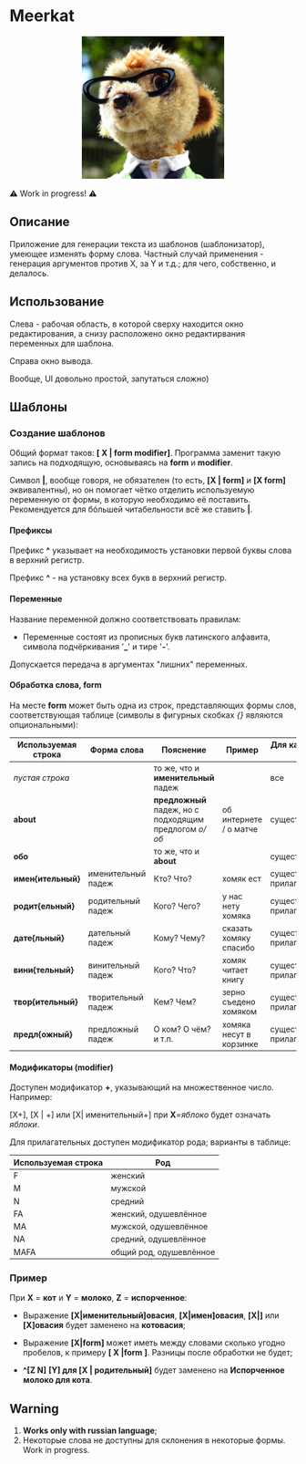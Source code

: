 # Meerkat

<center>
    <img src="meerkat.jpg" alt="alt text" width="250">
</center>

⚠️ Work in progress! ⚠️

## Описание

Приложение для генерации текста из шаблонов (шаблонизатор), умеющее изменять форму слова. Частный случай применения - генерация аргументов против X, за Y и т.д.; для чего, собственно, и делалось.

## Использование

Слева - рабочая область, в которой сверху находится окно редактирования, а снизу расположено окно редактирвания переменных для шаблона.

Справа окно вывода.

Вообще, UI довольно простой, запутаться сложно)

## Шаблоны

### Создание шаблонов

Общий формат таков: **[ X | form modifier]**. Программа заменит такую запись на подходящую, основываясь на **form** и **modifier**.

Символ **|**, вообще говоря, не обязателен (то есть, **[X | form]** и **[X form]** эквивалентны), но он помогает чётко отделить используемую переменную от формы, в которую необходимо её поставить. Рекомендуется для бóльшей читабельности всё же ставить **|**.

#### **Префиксы**

Префикс **^** указывает на необходимость установки первой буквы слова в верхний регистр.

Префикс **^** - на установку всех букв в верхний регистр.

#### **Переменные**

Название переменной должно соответствовать правилам:

*  Переменные состоят из прописных букв латинского алфавита, символа подчёркивания '**_**' и тире '**-**'.

Допускается передача в аргументах "лишних" переменных.

#### **Обработка слова**, **form**

На месте **form** может быть одна из строк, представляющих формы слов, соответствующая таблице (символы в фигурных скобках *{}* являются опциональными):

Используемая строка | Форма слова | Пояснение | Пример | Для каких частей речи 
------------------- | ----------- | --------- | ------ | ---------------------
*пустая строка* |  | то же, что и **именительный** падеж | | все
**about** |  | **предложный** падеж, но с подходящим предлогом *о/об* | об интернете / о матче | существительные
**обо** |  | то же, что и **about** | | существительные
**имен{ительный}** | именительный падеж | Кто? Что? | хомяк ест | существительные, прилагательные
**родит{ельный}** | родительный падеж | Кого? Чего? | у нас нету хомяка | существительные, прилагательные
**дате{льный}** | дательный падеж | Кому? Чему? | сказать хомяку спасибо | существительные, прилагательные
**вини{тельный}** | винительный падеж | Кого? Что? | хомяк читает книгу | существительные, прилагательные
**твор{ительный}** | творительный падеж | Кем? Чем? | зерно съедено хомяком | существительные, прилагательные
**предл{ожный}** | предложный падеж | О ком? О чём? и т.п. | хомяка несут в корзинке | существительные, прилагательные

#### **Модификаторы** (**modifier**)

Доступен модификатор **+**, указывающий на множественное число. Например:

[X+], [X | +] или [X| именительный+] при **X**=*яблоко* будет означать *яблоки*.

Для прилагательных доступен модификатор рода; варианты в таблице:

Используемая строка | Род 
------------------- | ---
F | женский
M | мужской
N | средний
FA | женский, одушевлённое
MA | мужской, одушевлённое
NA | средний, одушевлённое
MAFA | общий род, одушевлённое

### Пример

При **X** = **кот** и **Y** = **молоко**, **Z** = **испорченное**:

* Выражение **[X|именительный]овасия**, **[X|имен]овасия**, **[X|]** или **[X]овасия** будет заменено на **котовасия**;

* Выражение **[X|form]** может иметь между словами сколько угодно пробелов, к примеру **[  X |form      ]**. Разницы после обработки не будет;

* **^[Z N]** **[Y] для [X | родительный]** будет заменено на **Испорченное молоко для кота**.

## Warning

1) **Works only with russian language**;
2) Некоторые слова не доступны для склонения в некоторые формы. Work in progress.

